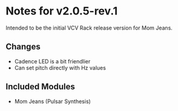 # Notes for v2.0.5-rev.1

Intended to be the initial VCV Rack release version for Mom Jeans.

## Changes

- Cadence LED is a bit friendlier
- Can set pitch directly with Hz values

## Included Modules

- Mom Jeans (Pulsar Synthesis)
